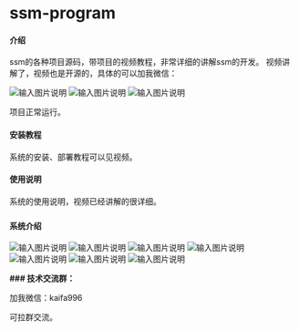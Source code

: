 # ssm-program

#### 介绍
ssm的各种项目源码，带项目的视频教程，非常详细的讲解ssm的开发。
视频讲解了，视频也是开源的，具体的可以加我微信：

![输入图片说明](https://images.gitee.com/uploads/images/2020/0810/111726_e7777c38_7604956.jpeg "1222.jpg")
![输入图片说明](https://images.gitee.com/uploads/images/2020/0810/111609_e5fe78e8_7604956.jpeg "5.jpg")
![输入图片说明](https://images.gitee.com/uploads/images/2020/0810/111629_9c132c4e_7604956.jpeg "6.jpg")

项目正常运行。


#### 安装教程

系统的安装、部署教程可以见视频。

#### 使用说明

系统的使用说明，视频已经讲解的很详细。
### 
#### 系统介绍


![输入图片说明](https://images.gitee.com/uploads/images/2020/0810/112133_7add9070_7604956.jpeg "7.jpg")
![输入图片说明](https://images.gitee.com/uploads/images/2020/0810/112146_e3620073_7604956.jpeg "8.jpg")
![输入图片说明](https://images.gitee.com/uploads/images/2020/0810/112155_99ed8b65_7604956.jpeg "9.jpg")
![输入图片说明](https://images.gitee.com/uploads/images/2020/0810/112203_6bff94e7_7604956.jpeg "10.jpg")
![输入图片说明](https://images.gitee.com/uploads/images/2020/0810/112213_2e90255f_7604956.jpeg "11.jpg")
![输入图片说明](https://images.gitee.com/uploads/images/2020/0810/112227_a15992f5_7604956.jpeg "12.jpg")
![输入图片说明](https://images.gitee.com/uploads/images/2020/0810/112236_4e203224_7604956.jpeg "143.jpg")

 **### 技术交流群：** 


加我微信：kaifa996

可拉群交流。